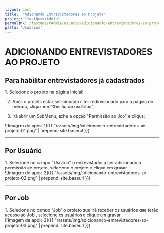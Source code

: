```yaml
---
layout: post
title:  "Adionando Entrevistadores ao Projeto"
projeto: "fastQuestAdmin"
permalink: /fastQuestAdmin/usuario/adicionando-entrevistadores-ao-projeto
pasta: "Usuarios"
---
```

# ADICIONANDO ENTREVISTADORES AO PROJETO

## Para habilitar entrevistadores já cadastrados

<div class="row" markdown="1">
<div class="6u 12u$(small)" markdown="1">
1. Selecione o projeto na página inicial;

2. Após o projeto estar selecionado e ter redirecionado para a página do mesmo, clique em "Gestão de usuários";

3. Irá abrir um SubMenu, ache a opção "Permissão ao Job" e clique;
</div>
<div class="6u 12u$(small)" markdown="1">
![Imagem de apoio 1]({{ "/assets/img/adicionando-entrevistadores-ao-projeto-01.png" | prepend: site.baseurl }})
</div>
</div>

---- 

## Por Usuário

<div class="row" markdown="1">
<div class="6u 12u$(small)" markdown="1">
1. Selecione no campo "Usuário" o entrevistador a ser adicionado a permissão ao projeto, selecione o projeto e clique em gravar.
</div>
<div class="6u 12u$(small)" markdown="1">
![Imagem de apoio 2]({{ "/assets/img/adicionando-entrevistadores-ao-projeto-02.png" | prepend: site.baseurl }})
</div>
</div>

----

## Por Job

<div class="row" markdown="1">
<div class="6u 12u$(small)" markdown="1">
1. Selecione no campo "Job" o projeto que irá receber os usuários que terão acesso ao Job , selecione os usuários e clique em gravar.
</div>
<div class="6u 12u$(small)" markdown="1">
![Imagem de apoio 3]({{ "/assets/img/adicionando-entrevistadores-ao-projeto-03.png" | prepend: site.baseurl }})
</div>
</div>